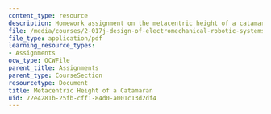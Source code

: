 ```yaml
---
content_type: resource
description: Homework assignment on the metacentric height of a catamaran.
file: /media/courses/2-017j-design-of-electromechanical-robotic-systems-fall-2009/72e4281b25fbcff184d0a001c13d2df4_MIT2_017JF09_p40.pdf
file_type: application/pdf
learning_resource_types:
- Assignments
ocw_type: OCWFile
parent_title: Assignments
parent_type: CourseSection
resourcetype: Document
title: Metacentric Height of a Catamaran
uid: 72e4281b-25fb-cff1-84d0-a001c13d2df4
---
```

